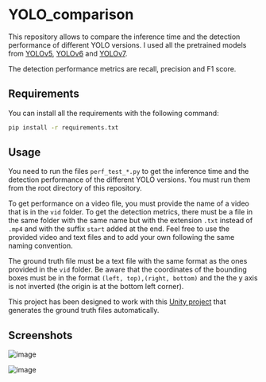 # YOLO_comparison

This repository allows to compare the inference time and the detection performance of different YOLO versions. I used all the pretrained models from [YOLOv5](https://github.com/ultralytics/yolov5), [YOLOv6](https://github.com/meituan/YOLOv6/tree/main) and [YOLOv7](https://github.com/WongKinYiu/yolov7).

The detection performance metrics are recall, precision and F1 score.

## Requirements

You can install all the requirements with the following command:

```bash
pip install -r requirements.txt
```

## Usage

You need to run the files `perf_test_*.py` to get the inference time and the detection performance of the different YOLO versions. You must run them from the root directory of this repository.

To get performance on a video file, you must provide the name of a video that is in the `vid` folder. To get the detection metrics, there must be a file in the same folder with the same name but with the extension `.txt` instead of `.mp4` and with the suffix `start` added at the end. Feel free to use the provided video and text files and to add your own following the same naming convention.

The ground truth file must be a text file with the same format as the ones provided in the `vid` folder. Be aware that the coordinates of the bounding boxes must be in the format `(left, top),(right, bottom)` and the the y axis is not inverted (the origin is at the bottom left corner).

This project has been designed to work with this [Unity project]() that generates the ground truth files automatically.


## Screenshots
![image](https://github.com/BigBaz54/YOLO_comparison/assets/96493391/240946a4-3daa-40e1-9f61-44a3cd20cbb2)

![image](https://github.com/BigBaz54/YOLO_comparison/assets/96493391/17b83b4d-bce1-49fa-919d-d6d70425670e)

